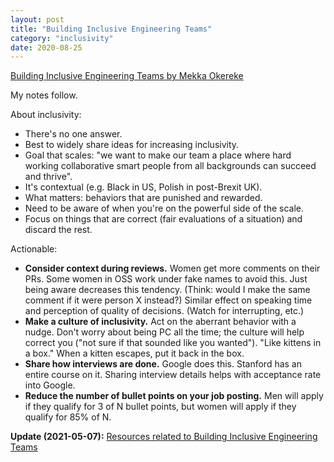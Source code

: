```yaml
---
layout: post
title: "Building Inclusive Engineering Teams"
category: "inclusivity"
date: 2020-08-25
---
```


[Building Inclusive Engineering Teams by Mekka Okereke](https://www.youtube.com/watch?v=SYsI-6_csMY)

My notes follow.

About inclusivity:

- There's no one answer.
- Best to widely share ideas for increasing inclusivity.
- Goal that scales: "we want to make our team a place where hard working collaborative smart people from all backgrounds can succeed and thrive".
- It's contextual (e.g. Black in US, Polish in post-Brexit UK).
- What matters: behaviors that are punished and rewarded.
- Need to be aware of when you're on the powerful side of the scale.
- Focus on things that are correct (fair evaluations of a situation) and discard the rest.

Actionable:

- **Consider context during reviews.**  Women get more comments on their PRs.  Some women in OSS work under fake names to avoid this.  Just being aware decreases this tendency.  (Think: would I make the same comment if it were person X instead?)  Similar effect on speaking time and perception of quality of decisions.  (Watch for interrupting, etc.)
- **Make a culture of inclusivity.**  Act on the aberrant behavior with a nudge.  Don't worry about being PC all the time; the culture will help correct you ("not sure if that sounded like you wanted").  "Like kittens in a box."  When a kitten escapes, put it back in the box.
- **Share how interviews are done.**  Google does this.  Stanford has an entire course on it.  Sharing interview details helps with acceptance rate into Google.
- **Reduce the number of bullet points on your job posting.**  Men will apply if they qualify for 3 of N bullet points, but women will apply if they qualify for 85% of N.

**Update (2021-05-07):** [Resources related to Building Inclusive Engineering Teams](http://www.benjaminoakes.com/inclusivity/2021/05/07/Resources-related-to-Building-Inclusive-Engineering-Teams/)
